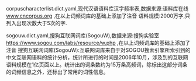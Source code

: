 corpuscharacterlist.dict.yaml,现代汉语语料库汉字频率表,数据来源:语料库在线 www.cncorpus.org ,在以上词频词库的基础上添加了注音
  语料规模:2000万字,只列入出现次数大于5次的字.

sogouw.dict.yaml,搜狗互联网词库(SogouW),数据来源:搜狗实验室 https://www.sogou.com/labs/resource/w.php ,在以上词频词库的基础上添加了注音
  搜狗互联网词库(SogouW):互联网词库来自于对SOGOU搜索引擎所索引到的中文互联网语料的统计分析，统计所进行的时间是2006年10月，涉及到的互联网语料规模在1亿页面以上。统计出的词条数约为15万条高频词，除标出这部分词条的词频信息之外，还标出了常用的词性信息。
